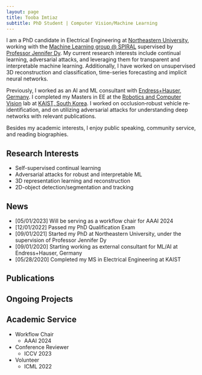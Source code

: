 ```yaml
---
layout: page
title: Tooba Imtiaz
subtitle: PhD Student | Computer Vision/Machine Learning
---
```


I am a PhD candidate in Electrical Engineering at [Northeastern University](https://www.northeastern.edu/), working with the [Machine Learning group @ SPIRAL](https://web.northeastern.edu/spiral/) supervised by [Professor Jennifer Dy](https://scholar.google.com/citations?user=6h7b0fAAAAAJ&hl=en). My current research interests include continual learning, adversarial attacks, and leveraging them for transparent and interpretable machine learning. Additionally, I have worked on unsupervised 3D reconstruction and classification, time-series forecasting and implicit neural networks. 

Previously, I worked as an AI and ML consultant with [Endress+Hauser, Germany](https://www.endress.com/en). I completed my Masters in EE at the [Robotics and Computer Vision](http://rcv.kaist.ac.kr/index.php?mid=rcv_01_01) lab at [KAIST, South Korea](https://www.kaist.ac.kr/en/). I worked on occlusion‐robust vehicle re‐identification, and on utilizing adversarial attacks for understanding deep networks with relevant publications.

Besides my academic interests, I enjoy public speaking, community service, and reading biographies.

## Research Interests
- Self-supervised continual learning 
- Adversarial attacks for robust and interpretable ML
- 3D representation learning and reconstruction
- 2D-object detection/segmentation and tracking

## News
- [05/01/2023] Will be serving as a workflow chair for AAAI 2024
- [12/01/2022] Passed my PhD Qualification Exam
- [09/01/2021] Started my PhD at Northeastern University, under the supervision of Professor Jennifer Dy
- [09/01/2020] Starting working as external consultant for ML/AI at Endress+Hauser, Germany
- [05/28/2020] Completed my MS in Electrical Engineering at KAIST

## Publications

## Ongoing Projects

## Academic Service
- Workflow Chair
  - AAAI 2024
- Conference Reviewer
  - ICCV 2023
- Volunteer
  - ICML 2022